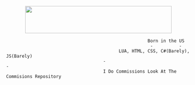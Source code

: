 <div id="header" align="center">
  <img src="https://discord.c99.nl/widget/theme-4/671860993407713291.png" alt="" width="400" height="75"/>
</div>

                                                          Born in the US
                                                           -          -
                                               LUA, HTML, CSS, C#(Barely), JS(Barely)
                                         -                                                -
                                         I Do Commissions Look At The Commisions Repository
